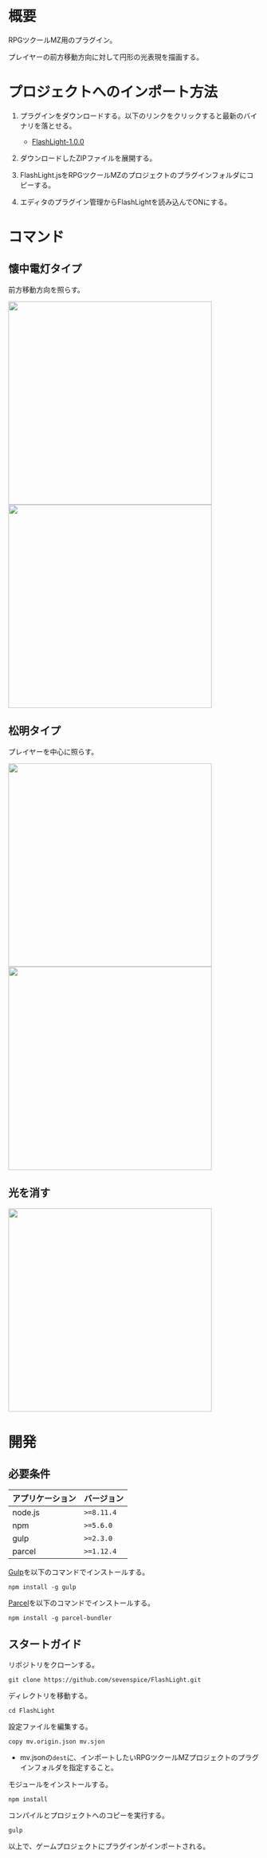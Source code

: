 # 概要

RPGツクールMZ用のプラグイン。

プレイヤーの前方移動方向に対して円形の光表現を描画する。

# プロジェクトへのインポート方法

1. プラグインをダウンロードする。以下のリンクをクリックすると最新のバイナリを落とせる。
    * [FlashLight-1.0.0](https://storage.googleapis.com/aurelia-github/rpgmaker-mz/flashlight/FlashLight-1.0.0.zip)

3. ダウンロードしたZIPファイルを展開する。

2. FlashLight.jsをRPGツクールMZのプロジェクトのプラグインフォルダにコピーする。

3. エディタのプラグイン管理からFlashLightを読み込んでONにする。


# コマンド

## 懐中電灯タイプ

前方移動方向を照らす。

<img src="https://storage.googleapis.com/aurelia-github/rpgmaker-mz/flashlight/%E3%82%B3%E3%83%9E%E3%83%B3%E3%83%89%E4%BE%8B_LIGHT.png?raw=true" width="408px">

<img src="https://storage.googleapis.com/aurelia-github/rpgmaker-mz/flashlight/%E6%87%90%E4%B8%AD%E9%9B%BB%E7%81%AF_LIGHT.gif?raw=true" width="408px">

## 松明タイプ

プレイヤーを中心に照らす。

<img src="https://storage.googleapis.com/aurelia-github/rpgmaker-mz/flashlight/%E3%82%B3%E3%83%9E%E3%83%B3%E3%83%89%E4%BE%8B_TORCH.png?raw=true" width="408px">

<img src="https://storage.googleapis.com/aurelia-github/rpgmaker-mz/flashlight/%E6%87%90%E4%B8%AD%E9%9B%BB%E7%81%AF_TORCH.gif?raw=true" width="408px">

## 光を消す

<img src="https://storage.googleapis.com/aurelia-github/rpgmaker-mz/flashlight/%E3%82%B3%E3%83%9E%E3%83%B3%E3%83%89%E4%BE%8B_OFF.png?raw=true" width="408px">

# 開発

## 必要条件

| アプリケーション | バージョン               |
| :--------------- | :----------------------- |
| node.js          | `>=8.11.4`               |
| npm              | `>=5.6.0`                |
| gulp             | `>=2.3.0`                |
| parcel           | `>=1.12.4`               |

[Gulp](https://gulpjs.com/)を以下のコマンドでインストールする。
```
npm install -g gulp
```

[Parcel](https://ja.parceljs.org/)を以下のコマンドでインストールする。
```
npm install -g parcel-bundler
```


## スタートガイド

リポジトリをクローンする。
```
git clone https://github.com/sevenspice/FlashLight.git
```

ディレクトリを移動する。
```
cd FlashLight
```

設定ファイルを編集する。
```
copy mv.origin.json mv.sjon
```
* mv.jsonの`dest`に、インポートしたいRPGツクールMZプロジェクトのプラグインフォルダを指定すること。

モジュールをインストールする。
```
npm install
```

コンパイルとプロジェクトへのコピーを実行する。
```
gulp
```

以上で、ゲームプロジェクトにプラグインがインポートされる。
